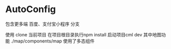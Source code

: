 # AutoConfig
包含更多端 百度、支付宝小程序 分支

使用
clone 当前项目
在项目根目录执行npm install
启动项目cml dev
其中地图功能 ./map/components/map 使用了多态组件
